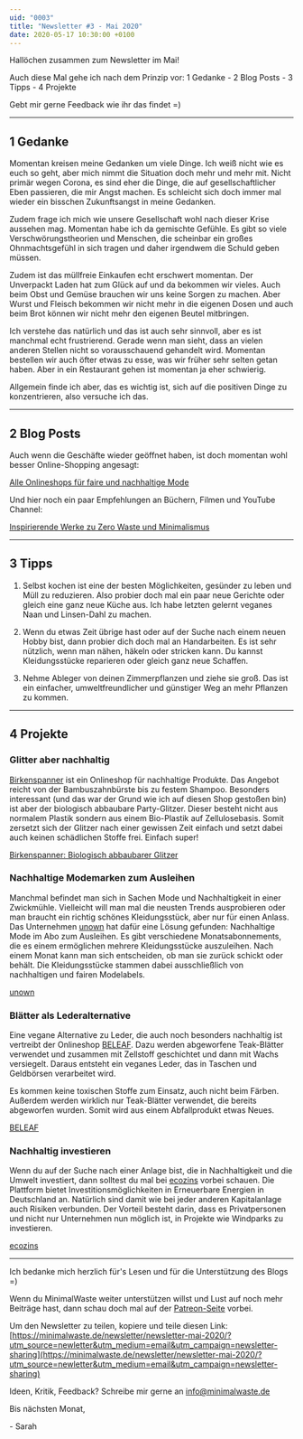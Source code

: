 ```yaml
---
uid: "0003"
title: "Newsletter #3 - Mai 2020"
date: 2020-05-17 10:30:00 +0100
---
```

Hallöchen zusammen zum Newsletter im Mai!

Auch diese Mal gehe ich nach dem Prinzip vor: 1 Gedanke - 2 Blog Posts - 3 Tipps - 4 Projekte

Gebt mir gerne Feedback wie ihr das findet =)

---

## 1 Gedanke
Momentan kreisen meine Gedanken um viele Dinge. Ich weiß nicht wie es euch so geht, aber mich nimmt die Situation doch mehr und mehr mit. Nicht primär wegen Corona, es sind eher die Dinge, die auf gesellschaftlicher Eben passieren, die mir Angst machen. Es schleicht sich doch immer mal wieder ein bisschen Zukunftsangst in meine Gedanken.

Zudem frage ich mich wie unsere Gesellschaft wohl nach dieser Krise aussehen mag. Momentan habe ich da gemischte Gefühle. Es gibt so viele Verschwörungstheorien und Menschen, die scheinbar ein großes Ohnmachtsgefühl in sich tragen und daher irgendwem die Schuld geben müssen.

Zudem ist das müllfreie Einkaufen echt erschwert momentan. Der Unverpackt Laden hat zum Glück auf und da bekommen wir vieles. Auch beim Obst und Gemüse brauchen wir uns keine Sorgen zu machen. Aber Wurst und Fleisch bekommen wir nicht mehr in die eigenen Dosen und auch beim Brot können wir nicht mehr den eigenen Beutel mitbringen.

Ich verstehe das natürlich und das ist auch sehr sinnvoll, aber es ist manchmal echt frustrierend. Gerade wenn man sieht, dass an vielen anderen Stellen nicht so vorausschauend gehandelt wird. Momentan bestellen wir auch öfter etwas zu esse, was wir früher sehr selten getan haben. Aber in ein Restaurant gehen ist momentan ja eher schwierig.

Allgemein finde ich aber, das es wichtig ist, sich auf die positiven Dinge zu konzentrieren, also versuche ich das.

---

## 2 Blog Posts

Auch wenn die Geschäfte wieder geöffnet haben, ist doch momentan wohl besser Online-Shopping angesagt:

[Alle Onlineshops für faire und nachhaltige Mode](/blog/onlineshops-fuer-faire-und-nachhaltige-mode/)

Und hier noch ein paar Empfehlungen an Büchern, Filmen und YouTube Channel:

[Inspirierende Werke zu Zero Waste und Minimalismus](/blog/werke-zero-waste-und-minimalismus/)

----

## 3 Tipps

1. Selbst kochen ist eine der besten Möglichkeiten, gesünder zu leben und Müll zu reduzieren. Also probier doch mal ein paar neue Gerichte oder gleich eine ganz neue Küche aus. Ich habe letzten gelernt veganes Naan und Linsen-Dahl zu machen.

2. Wenn du etwas Zeit übrige hast oder auf der Suche nach einem neuen Hobby bist, dann probier dich doch mal an Handarbeiten. Es ist sehr nützlich, wenn man nähen, häkeln oder stricken kann. Du kannst Kleidungsstücke reparieren oder gleich ganz neue Schaffen.

3. Nehme Ableger von deinen Zimmerpflanzen und ziehe sie groß. Das ist ein einfacher, umweltfreundlicher und günstiger Weg an mehr Pflanzen zu kommen.

---

## 4 Projekte

### Glitter aber nachhaltig
[Birkenspanner](https://birkenspanner.com/) ist ein Onlineshop für nachhaltige Produkte. Das Angebot reicht von der Bambuszahnbürste bis zu festem Shampoo. Besonders interessant (und das war der Grund wie ich auf diesen Shop gestoßen bin) ist aber der biologisch abbaubare Party-Glitzer. Dieser besteht nicht aus normalem Plastik sondern aus einem Bio-Plastik auf Zellulosebasis. Somit zersetzt sich der Glitzer nach einer gewissen Zeit einfach und setzt dabei auch keinen schädlichen Stoffe frei. Einfach super!

[Birkenspanner: Biologisch abbaubarer Glitzer](https://birkenspanner.com/bioglitzer/)

### Nachhaltige Modemarken zum Ausleihen
Manchmal befindet man sich in Sachen Mode und Nachhaltigkeit in einer Zwickmühle. Vielleicht will man mal die neusten Trends ausprobieren oder man braucht ein richtig schönes Kleidungsstück, aber nur für einen Anlass. Das Unternehmen [unown](https://unown-fashion.com/) hat dafür eine Lösung gefunden: Nachhaltige Mode im Abo zum Ausleihen. Es gibt verschiedene Monatsabonnements, die es einem ermöglichen mehrere Kleidungsstücke auszuleihen. Nach einem Monat kann man sich entscheiden, ob man sie zurück schickt oder behält. Die Kleidungsstücke stammen dabei ausschließlich von nachhaltigen und fairen Modelabels.

[unown](https://unown-fashion.com/)

### Blätter als Lederalternative
Eine vegane Alternative zu Leder, die auch noch besonders nachhaltig ist vertreibt der Onlineshop [BELEAF](https://beleaf.shop/). Dazu werden abgeworfene Teak-Blätter verwendet und zusammen mit Zellstoff geschichtet und dann mit Wachs versiegelt. Daraus entsteht ein veganes Leder, das in Taschen und Geldbörsen verarbeitet wird.

Es kommen keine toxischen Stoffe zum Einsatz, auch nicht beim Färben. Außerdem werden wirklich nur Teak-Blätter verwendet, die bereits abgeworfen wurden. Somit wird aus einem Abfallprodukt etwas Neues.

[BELEAF](https://beleaf.shop/)

### Nachhaltig investieren
Wenn du auf der Suche nach einer Anlage bist, die in Nachhaltigkeit und die Umwelt investiert, dann solltest du mal bei [ecozins](https://www.ecozins.de/) vorbei schauen. Die Plattform bietet Investitionsmöglichkeiten in Erneuerbare Energien in Deutschland an. Natürlich sind damit wie bei jeder anderen Kapitalanlage auch Risiken verbunden. Der Vorteil besteht darin, dass es Privatpersonen und nicht nur Unternehmen nun möglich ist, in Projekte wie Windparks zu investieren.

[ecozins](https://www.ecozins.de/)

---

Ich bedanke mich herzlich für's Lesen und für die Unterstützung des Blogs =)

Wenn du MinimalWaste weiter unterstützen willst und Lust auf noch mehr Beiträge hast, dann schau doch mal auf der [Patreon-Seite](https://www.patreon.com/minimalwaste?fan_landing=true) vorbei.

Um den Newsletter zu teilen, kopiere und teile diesen Link: [https://minimalwaste.de/newsletter/newsletter-mai-2020/?utm_source=newletter&utm_medium=email&utm_campaign=newsletter-sharing](https://minimalwaste.de/newsletter/newsletter-mai-2020/?utm_source=newletter&utm_medium=email&utm_campaign=newsletter-sharing)

Ideen, Kritik, Feedback? Schreibe mir gerne an [info@minimalwaste.de](mailto:info@minimalwaste.de)

Bis nächsten Monat,

\- Sarah

